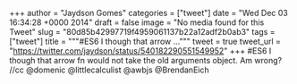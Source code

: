 
+++
author = "Jaydson Gomes"
categories = ["tweet"]
date = "Wed Dec 03 16:34:28 +0000 2014"
draft = false
image = "No media found for this Tweet"
slug = "80d85b42997719f4959061137b22a12adf2b0ab3"
tags = ["tweet"]
title = """#ES6 I though that arrow ..."""
tweet = true
tweet_url = "https://twitter.com/jaydson/status/540182290551549952"
+++
#ES6 I though that arrow fn would not take the old arguments object. Am wrong? //cc @domenic @littlecalculist @awbjs @BrendanEich
